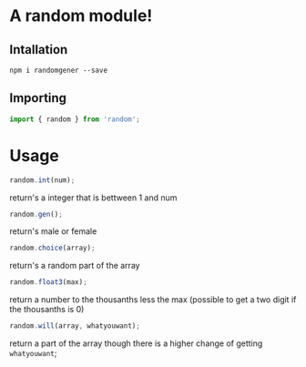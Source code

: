 # A random module!

## Intallation

`npm i randomgener --save`

## Importing

```JavaScript
import { random } from 'random';
```

# Usage

```JavaScript
random.int(num);
```

return's a integer that is bettween 1 and num

```JavaScript
random.gen();
```

return's male or female

```JavaScript
random.choice(array);
```

return's a random part of the array

```JavaScript
random.float3(max);
```

return a number to the thousanths less the max (possible to get a two digit if the thousanths is 0)

```JavaScript
random.will(array, whatyouwant);
```

return a part of the array though there is a higher change of getting `whatyouwant`;

